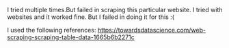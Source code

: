 I tried multiple times.But failed in scraping this particular website.
I tried with websites and it worked fine.
But I failed in doing it for this :( 

I used the following references:
https://towardsdatascience.com/web-scraping-scraping-table-data-1665b6b2271c

